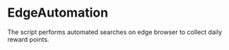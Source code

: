 # EdgeAutomation
The script performs automated searches on edge browser to collect daily reward points.
